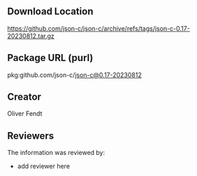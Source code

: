 ## Download Location

https://github.com/json-c/json-c/archive/refs/tags/json-c-0.17-20230812.tar.gz

## Package URL (purl)

pkg:github.com/json-c/json-c@0.17-20230812

## Creator

Oliver Fendt

## Reviewers

The information was reviewed by:

* add reviewer here
